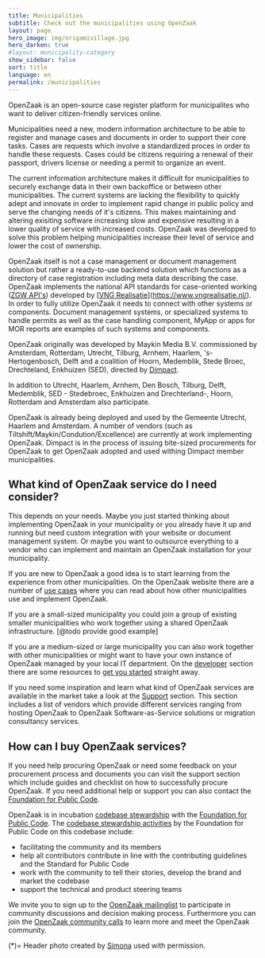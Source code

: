 ```yaml
---
title: Municipalities
subtitle: Check out the municipalities using OpenZaak
layout: page
hero_image: img/origamivillage.jpg
hero_darken: true
#layout: municipality-category
show_sidebar: false
sort: title
language: en
permalink: /municipalities
---
```


OpenZaak is an open-source case register platform for municipalites who want to deliver citizen-friendly services online.

Municipalities need a new, modern information architecture to be able to register and manage cases and documents in order to support their core tasks. Cases are requests which involve a standardized proces in order to handle these requests. Cases could be citizens requiring a renewal of their passport, drivers license or needing a permit to organize an event.

The current information architecture makes it difficult for municipalities to securely exchange data in their own backoffice or between other municipalities. The current systems are lacking the flexibility to quickly adept and innovate in order to implement rapid change in public policy and serve the changing needs of it's citizens. This makes maintaining and altering exisiting software increasing slow and expensive resulting in a lower quality of service with increased costs. OpenZaak was developped to solve this problem helping municipalities increase their level of service and lower the cost of ownership.

OpenZaak itself is not a case management or document management solution but rather a ready-to-use backend solution which functions as a directory of case registration including meta data describing the case. OpenZaak implements the national API standards for case-oriented working ([ZGW API's](https://www.vngrealisatie.nl/producten/api-standaarden-zaakgericht-werken)) developed by [[VNG Realisatie](https://www.vngrealisatie.nl/)](https://www.vngrealisatie.nl/). In order to fully utilize OpenZaak it needs to connect with other systems or components. Document management systems, or specialized systems to handle permits as well as the case handling component, MyApp or apps for MOR reports are examples of such systems and components.

OpenZaak originally was developed by Maykin Media B.V. commissioned by Amsterdam, Rotterdam, Utrecht, Tilburg, Arnhem, Haarlem, 's-Hertogenbosch, Delft and a coalition of Hoorn, Medemblik, Stede Broec, Drechteland, Enkhuizen (SED), directed by [Dimpact](https://www.dimpact.nl/).

In addition to Utrecht, Haarlem, Arnhem, Den Bosch, Tilburg, Delft, Medemblik, SED - Stedebroec, Enkhuizen and Drechterland-, Hoorn, Rotterdam and Amsterdam also participate.

OpenZaak is already being deployed and used by the Gemeente Utrecht, Haarlem and Amsterdam. A number of vendors (such as Tiltshift/Maykin/Condution/Excellence) are currently at work implementing OpenZaak. Dimpact is in the process of issuing bite-sized procurements for OpenZaak to get OpenZaak adopted and used withing Dimpact member municipalities.

## What kind of OpenZaak service do I need consider?

This depends on your needs. Maybe you just started thinking about implementing OpenZaak in your municipality or you already have it up and running but need custom integration with your website or document management system. Or maybe you want to outsource everything to a vendor who can implement and maintain an OpenZaak installation for your municipality.

If you are new to OpenZaak a good idea is to start learning from the experience from other municipalities. On the OpenZaak website there are a number of [use cases](#usecases) where you can read about how other municipalities use and implement OpenZaak.

If you are a small-sized municipality you could join a group of existing smaller municipalities who work together using a shared OpenZaak infrastructure.  [@todo provide good example]

If you are a medium-sized or large municipality you can also work together with other municipalities or might want to have your own instance of OpenZaak managed by your local IT department. On the [developer](#) section there are some resources to [get you started](https://open-zaak.readthedocs.io/en/latest/installation/index.html#installation-index) straight away.

If you need some inspiration and learn what kind of OpenZaak services are available in the market take a look at the
[Support](#) section. This section includes a list of vendors which provide different services ranging from hosting OpenZaak to OpenZaak Software-as-Service solutions or migration consultancy services.

## How can I buy OpenZaak services?

If you need help procuring OpenZaak or need some feedback on your procurement process and documents you can visit the support section which include guides and checklist on how to successfully procure OpenZaak. If you need additional help or support you can also contact the [Foundation for Public Code](https://publiccode.net).

OpenZaak is in incubation [codebase stewardship](https://publiccode.net/codebase-stewardship/) with the [Foundation for Public Code](https://publiccode.net/).
The [codebase stewardship activities](https://about.publiccode.net/activities/codebase-stewardship/activities.html) by the Foundation for Public Code on this codebase include:

* facilitating the community and its members
* help all contributors contribute in line with the contributing guidelines and the Standard for Public Code
* work with the community to tell their stories, develop the brand and market the codebase
* support the technical and product steering teams

We invite you to sign up to the [OpenZaak mailinglist](https://lists.publiccode.net/mailman/postorius/lists/openzaak-discuss.lists.publiccode.net/) to participate in community discussions and decision making process. Furthermore you can join the [OpenZaak community calls](#) to learn more and meet the OpenZaak community.

(*)= Header photo created by [Simona](https://www.flickr.com/photos/mammaoca2008/7242218154) used with permission.
